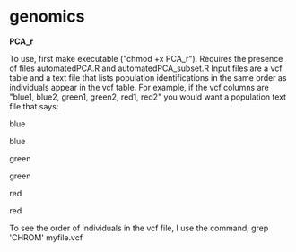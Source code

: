# genomics

<strong> PCA_r </strong>

  To use, first make executable ("chmod +x PCA_r"). Requires the presence of files automatedPCA.R and automatedPCA_subset.R
  Input files are a vcf table and a text file that lists population identifications in the same order as individuals appear in the vcf table. For example, if the vcf columns are "blue1, blue2, green1, green2, red1, red2" you would want a population text file that says:

  blue

  blue

  green

  green

  red

  red

  To see the order of individuals in the vcf file, I use the command, grep 'CHROM' myfile.vcf
